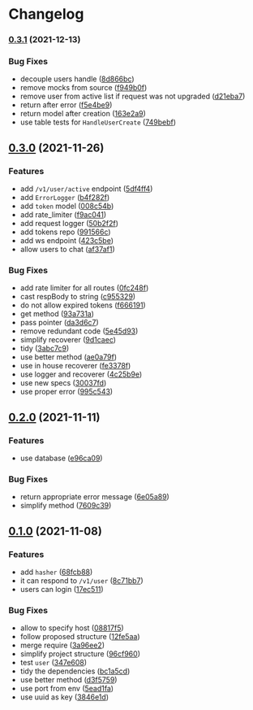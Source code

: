 # Changelog

### [0.3.1](https://www.github.com/brokeyourbike/lets-go-chat/compare/v0.3.0...v0.3.1) (2021-12-13)


### Bug Fixes

* decouple users handle ([8d866bc](https://www.github.com/brokeyourbike/lets-go-chat/commit/8d866bc8165ffda269a452d15500368791f61c88))
* remove mocks from source ([f949b0f](https://www.github.com/brokeyourbike/lets-go-chat/commit/f949b0fa1ccd721a680e115747b218b8d4367ed6))
* remove user from active list if request was not upgraded ([d21eba7](https://www.github.com/brokeyourbike/lets-go-chat/commit/d21eba7083a15b17140e316657033318c88c3636))
* return after error ([f5e4be9](https://www.github.com/brokeyourbike/lets-go-chat/commit/f5e4be90bf88d9ab501590a0e8f01b14e7a00ed5))
* return model after creation ([163e2a9](https://www.github.com/brokeyourbike/lets-go-chat/commit/163e2a9361e02af943832a2c20989d925560a102))
* use table tests for `HandleUserCreate` ([749bebf](https://www.github.com/brokeyourbike/lets-go-chat/commit/749bebfaa8b4b551a10c876027e6de86645aa3d2))

## [0.3.0](https://www.github.com/brokeyourbike/lets-go-chat/compare/v0.2.0...v0.3.0) (2021-11-26)


### Features

* add `/v1/user/active` endpoint ([5df4ff4](https://www.github.com/brokeyourbike/lets-go-chat/commit/5df4ff4f2e8f9e2febf1306940e500bff1af1e4e))
* add `ErrorLogger` ([b4f282f](https://www.github.com/brokeyourbike/lets-go-chat/commit/b4f282fddb079bedee78f9f2123e7287761aca94))
* add `token` model ([008c54b](https://www.github.com/brokeyourbike/lets-go-chat/commit/008c54b6e5c182d15740e64df4cef7277373fc24))
* add rate_limiter ([f9ac041](https://www.github.com/brokeyourbike/lets-go-chat/commit/f9ac041f92b79b365de6edad9ac4b157594697f0))
* add request logger ([50b2f2f](https://www.github.com/brokeyourbike/lets-go-chat/commit/50b2f2fae1e00cd15ef0ddf01c08f832ae254763))
* add tokens repo ([991566c](https://www.github.com/brokeyourbike/lets-go-chat/commit/991566c8a6e2e8e588aece05395b6276ec90294b))
* add ws endpoint ([423c5be](https://www.github.com/brokeyourbike/lets-go-chat/commit/423c5be5ecf151e877778509bc6ecaf0ae148297))
* allow users to chat ([af37af1](https://www.github.com/brokeyourbike/lets-go-chat/commit/af37af108947cab0ffb81a7dff0218780840dc03))


### Bug Fixes

* add rate limiter for all routes ([0fc248f](https://www.github.com/brokeyourbike/lets-go-chat/commit/0fc248f60906c5a3fb667db8871d2798ac73eff2))
* cast respBody to string ([c955329](https://www.github.com/brokeyourbike/lets-go-chat/commit/c9553290c4284470d3a724f8d67ee46d8294462f))
* do not allow expired tokens ([f666191](https://www.github.com/brokeyourbike/lets-go-chat/commit/f666191b1072ab53115f86f8e405df6be1224c53))
* get method ([93a731a](https://www.github.com/brokeyourbike/lets-go-chat/commit/93a731a3baf5164ab993c0a717c4557301ec6779))
* pass pointer ([da3d6c7](https://www.github.com/brokeyourbike/lets-go-chat/commit/da3d6c7183bf147964c1c0040e2235077df8a8a5))
* remove redundant code ([5e45d93](https://www.github.com/brokeyourbike/lets-go-chat/commit/5e45d931660d4a03b9ba91dd3648aa0738fa34c0))
* simplify recoverer ([9d1caec](https://www.github.com/brokeyourbike/lets-go-chat/commit/9d1caec6f9f9d4209d16ddc0003e3652cf682bb3))
* tidy ([3abc7c9](https://www.github.com/brokeyourbike/lets-go-chat/commit/3abc7c96f4350957876fdb3c4ea5c7fea4bfacba))
* use better method ([ae0a79f](https://www.github.com/brokeyourbike/lets-go-chat/commit/ae0a79f8649b08a2dc357adf9d0b243e642fbf17))
* use in house recoverer ([fe3378f](https://www.github.com/brokeyourbike/lets-go-chat/commit/fe3378f5d32bba3d1246eb8e588fb9bd7a7a2d1f))
* use logger and recoverer ([4c25b9e](https://www.github.com/brokeyourbike/lets-go-chat/commit/4c25b9e73728a4ee13ec885ff38e044a6ff322c4))
* use new specs ([30037fd](https://www.github.com/brokeyourbike/lets-go-chat/commit/30037fd42cc36bd3fd1e6c35e50967578b9fbf77))
* use proper error ([995c543](https://www.github.com/brokeyourbike/lets-go-chat/commit/995c543a5ddd439d0f46ac1f98729b5e407925a1))

## [0.2.0](https://www.github.com/brokeyourbike/lets-go-chat/compare/v0.1.0...v0.2.0) (2021-11-11)


### Features

* use database ([e96ca09](https://www.github.com/brokeyourbike/lets-go-chat/commit/e96ca09bcae85c4a52810545cf137e897696eb59))


### Bug Fixes

* return appropriate error message ([6e05a89](https://www.github.com/brokeyourbike/lets-go-chat/commit/6e05a89fce53f8e48f2ac4d2b909f9a33d47387d))
* simplify method ([7609c39](https://www.github.com/brokeyourbike/lets-go-chat/commit/7609c395e49fbea9f341a643efde807272a0d01d))

## [0.1.0](https://www.github.com/brokeyourbike/lets-go-chat/compare/v0.0.1...v0.1.0) (2021-11-08)


### Features

* add `hasher` ([68fcb88](https://www.github.com/brokeyourbike/lets-go-chat/commit/68fcb884d56ce11592ad646407052f08a4fb4893))
* it can respond to `/v1/user` ([8c71bb7](https://www.github.com/brokeyourbike/lets-go-chat/commit/8c71bb7adf746fec0c4f1a5a96f958de21669366))
* users can login ([17ec511](https://www.github.com/brokeyourbike/lets-go-chat/commit/17ec5119e0ed7f6ecf152faeb3a61965aa589af6))


### Bug Fixes

* allow to specify host ([08817f5](https://www.github.com/brokeyourbike/lets-go-chat/commit/08817f55c8d85bc2e33c5b9023ac425ea292c832))
* follow proposed structure ([12fe5aa](https://www.github.com/brokeyourbike/lets-go-chat/commit/12fe5aaec3cc7e6d500b85c5140a0ac2408ed385))
* merge require ([3a96ee2](https://www.github.com/brokeyourbike/lets-go-chat/commit/3a96ee2c7969b9d31ec3537272fcb3ca6dd54a6c))
* simplify project structure ([96cf960](https://www.github.com/brokeyourbike/lets-go-chat/commit/96cf9604433b3975834d6c79eff8da52f4de5d4f))
* test `user` ([347e608](https://www.github.com/brokeyourbike/lets-go-chat/commit/347e60804cb307e49a0d523a75d151813e44173f))
* tidy the dependencies ([bc1a5cd](https://www.github.com/brokeyourbike/lets-go-chat/commit/bc1a5cdab4cdd5177af79a7300c0f43d9be2b0d9))
* use better method ([d3f5759](https://www.github.com/brokeyourbike/lets-go-chat/commit/d3f5759c4e285a15e03379b2cc4556b7ca12d3a5))
* use port from env ([5ead1fa](https://www.github.com/brokeyourbike/lets-go-chat/commit/5ead1fa56d42b95e0a6a9ebbf51a6eedd894d60b))
* use uuid as key ([3846e1d](https://www.github.com/brokeyourbike/lets-go-chat/commit/3846e1d1ea13f3a643f7329c02ccff18b7560e55))

